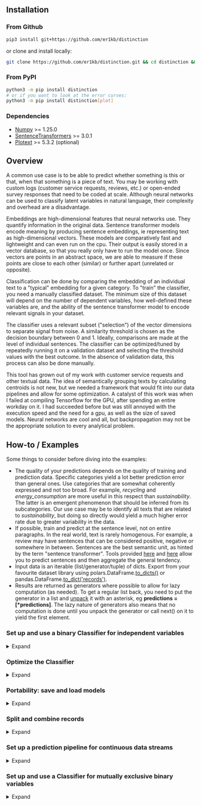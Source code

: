 ## Installation

### From Github
```bash
pip3 install git+https://github.com/er1kb/distinction
```
or clone and install locally:
```bash
git clone https://github.com/er1kb/distinction.git && cd distinction && pip3 install .
```

### From PyPI
```bash
python3 -m pip install distinction
# or if you want to look at the error curves:
python3 -m pip install distinction[plot]
```

### Dependencies
* [Numpy](https://numpy.org/) >= 1.25.0
* [SentenceTransformers](https://sbert.net/) >= 3.0.1
* [Plotext](https://github.com/piccolomo/plotext) >= 5.3.2 (optional)


## Overview
A common use case is to be able to predict whether something is this or that, when that something is a piece of text. You may be working with custom logs (customer service requests, reviews, etc.) or open-ended survey responses that need to be coded at scale. Although neural networks can be used to classify latent variables in natural language, their complexity and overhead are a disadvantage. 

Embeddings are high-dimensional features that neural networks use. They quantify information in the original data. Sentence transformer models encode meaning by producing sentence embeddings, ie representing text as high-dimensional vectors. These models are comparatively fast and lightweight and can even run on the cpu. Their output is easily stored in a vector database, so that you really only have to run the model once. Since vectors are points in an abstract space, we are able to measure if these points are close to each other (similar) or further apart (unrelated or opposite). 

Classification can be done by comparing the embedding of an individual text to a "typical" embedding for a given category. To "train" the classifier, you need a manually classified dataset. The minimum size of this dataset will depend on the number of dependent variables, how well-defined these variables are, and the ability of the sentence transformer model to encode relevant signals in your dataset. 

The classifier uses a relevant subset ("selection") of the vector dimensions to separate signal from noise. A similarity threshold is chosen as the decision boundary between 0 and 1. Ideally, comparisons are made at the level of individual sentences. The classifier can be optimized/tuned by repeatedly running it on a validation dataset and selecting the threshold values with the best outcome. In the absence of validation data, this process can also be done manually.

This tool has grown out of my work with customer service requests and other textual data. The idea of semantically grouping texts by calculating centroids is not new, but we needed a framework that would fit into our data pipelines and allow for some optimization. A catalyst of this work was when I failed at compiling Tensorflow for the GPU, after spending an entire workday on it. I had succeeded before but was still annoyed with the execution speed and the need for a gpu, as well as the size of saved models. Neural networks are cool and all, but backpropagation may not be the appropriate solution to every analytical problem. 


## How-to / Examples

Some things to consider before diving into the examples: 
* The quality of your predictions depends on the quality of training and prediction data. Specific categories yield a lot better prediction error than general ones. Use categories that are somewhat coherently expressed and not too broad. For example, _recycling_ and _energy\_consumption_ are more useful in this respect than _sustainability_. The latter is an emergent phenomenon that should be inferred from its subcategories. Our use case may be to identify all texts that are related to _sustainability_, but doing so directly would yield a much higher error rate due to greater variability in the data. 
* If possible, train and predict at the sentence level, not on entire paragraphs. In the real world, text is rarely homogenous. For example, a review may have sentences that can be considered positive, negative or somewhere in between. Sentences are the best semantic unit, as hinted by the term "sentence transformer". Tools provided [here](#split-and-combine-records) and [here](#set-up-a-prediction-pipeline) allow you to predict sentences and then aggregate the general tendency. 
* Input data is an iterable (list/generator/tuple) of dicts. Export from your favourite dataset library using polars.DataFrame.[to\_dicts()](https://docs.pola.rs/api/python/stable/reference/dataframe/api/polars.DataFrame.to_dicts.html) or pandas.DataFrame.[to\_dict('records')](https://pandas.pydata.org/docs/reference/api/pandas.DataFrame.to_dict.html).
* Results are returned as generators where possible to allow for lazy computation (as needed). To get a regular list back, you need to put the generator in a list and [unpack](https://www.geeksforgeeks.org/convert-generator-object-to-list-in-python/) it with an asterisk, eg __predictions = [\*predictions]__. The lazy nature of generators also means that no computation is done until you unpack the generator or call next() on it to yield the first element. 


### Set up and use a binary Classifier for independent variables

<details>
<summary>Expand</summary>

This is our training data, a small sample of 21 manually coded short sentences. Notice the "suggestion" variable is formatted as strings, eg with quotation marks, so we need to do some data cleaning to get the counts. This is really the only time we should have to use the helper function _ones_to_int()_ directly. As the need for int conversion is a common scenario, especially in a dynamically typed language, the conversion will always be done automatically when you add data to the classifier. 

```python
from distinction import Classifier, count_used_keys, ones_to_int

data = [
    { "id": 0,  "message": "Greatest burgers I ever tasted", "positive": 1, "suggestion": "0", "taste": 1, "service": 0 },
    { "id": 1,  "message": "Your fries could be a bit more salty", "positive": 0, "suggestion": "1", "taste": 1 },
    { "id": 2,  "message": "Good service at the drive-in, those people should be given a raise", "positive": 1, "suggestion": 0, "taste": 0, "service": 1 },
    { "id": 3,  "message": "This is spam", "spam": 1 },
    { "id": 4,  "message": "I've never tasted such awful fries", "positive": 0, "suggestion": "0", "taste": 1, "service": 0 },
    { "id": 5,  "message": "Thanks for helping me to get around with my wheelchair!", "positive": 1, "suggestion": "0", "taste": 0, "service": 1 },
    { "id": 6,  "message": "Maybe upgrade your burger buns, the current ones are dry and boring", "positive": 0, "suggestion": "1", "taste": 1, "service": 0 },
    { "id": 7,  "message": "Is this how you handle your customers?", "positive": 0, "suggestion": "0", "taste": 0, "service": 1 },
    { "id": 8,  "message": "The salad tasted a bit different, I think you should put some oil on it.", "positive": 0, "suggestion": "1", "taste": 1, "service": 0 },
    { "id": 9,  "message": "This is the best place in town, and the staff are customer-oriented", "positive": 1, "suggestion": "0", "taste": 0, "service": 1 },
    { "id": 10, "message": "Too much pepper, please tell your chef to be more conservative with the seasoning", "positive": 0, "suggestion": "1", "taste": 1, "service": 0 },
    { "id": 11, "message": "I appreciate your help", "positive": 1, "suggestion": "0", "taste": 0, "service": 1 },
    { "id": 12, "message": "I think you should install security cameras on the parking lot", "positive": 0, "suggestion": "1", "taste": 0, "service": 0 },
    { "id": 13, "message": "I don't like their french fries, but the burgers are ok and the staff are usually helpful", "positive": 0, "suggestion": "0", "taste": 1, "service": 1 },
    { "id": 14, "message": "There should be more suitable options for vegans who are also keto and paleo crossfitters!", "positive": 0, "suggestion": "1", "taste": 0, "service": 1 },
    { "id": 15, "message": "Big Burger is trying to POISON us all with vegetable oils", "positive": 0, "suggestion": "0", "taste": 0, "service": 1 },
    { "id": 16, "message": "I complained about my burger and got a new one with just the right amount of seasoning - great customer service!", "positive": 1, "suggestion": "0", "taste": 1, "service": 1 },
    { "id": 17, "message": "Poor excuse for an establishment, why don't you just shut down?", "positive": 0, "suggestion": "1", "taste": 0, "service": 1 },
    { "id": 18, "message": "Great food, great location", "positive": 1, "suggestion": "0", "taste": 1, "service": 0 },
    { "id": 19, "message": "More spam", "positive": 0, "suggestion": "0", "taste": 0, "service": 0, "spam": 1 },
    { "id": 20, "message": "Great service, but not so great food", "positive": 1, "suggestion": "1", "taste": 1, "service": 1 }
]

binary_variables = 'positive suggestion taste service spam'.split()
data = [*ones_to_int(data, keys = binary_variables)] # Convert strings to int - this is done automatically by the classifier later on
print(count_used_keys(data, ignore = 'id message'))
```

Counts of targets in the training data:
```python
{'positive': 8, 'suggestion': 8, 'spam': 2, 'taste': 10, 'service': 11}
```

#### Classifier from training\_data - raw text 

<details>
<summary>Initiate and train the classifier</summary>

First step is to define the classifier. Using a dict for keyword arguments means the arguments are reusable. We tell the classifier which columns are binary variables (targets). A confounder is a special kind of target, as it cannot be anything else. In this example, we don't want spam messages to taint our customer service statistics. 
The train() method below calls the sentence transformer to encode the texts, then calculates the centroids of each target and finally ranks the features (embedding dimensions) by relevance. 
```python

kwargs = {
    'targets': 'positive suggestion taste service'.split(),
    'confounders': ['spam'],
    'id_columns': ['id'],
    'text_column': 'message',
    'default_selection': 0.05,
    'model': 'sentence-transformers/all-MiniLM-L6-v2'
}

C = Classifier(**kwargs)
C.train(data)

```

</details>



<details>
<summary>Predict</summary>


Let's try to classify a couple of new texts. This is just using default parameters: looking at 5% (=39) of the 768 embedding dimensions and classifying something as 1 if the similarity with its centroid is at least 0.5. The sample size of this example is too small to reliably [optimize](#optimize-the-classifier) the classifier.
```python
predictions = [*C.predict([{"message": "I really like the taste of these burgers."},
                          {"message": "The staff was really helpful"},
                          {"message": "This is definitely spam"}
                         ])]

```

These results are ok given the small sample size and lack of optimization, although the first one should have been classified as positive. Notice the third sample is spam and has all other targets set to 0, since _spam_ was declared to be a confounding variable. 
```python
[{'message': 'I really like the taste of these burgers.', 'positive': 0, 'service': 0, 'suggestion': 0, 'taste': 1, 'spam': 0}, {'message': 'The staff was really helpful', 'positive': 1, 'service': 1, 'suggestion': 0, 'taste': 0, 'spam': 0}, {'message': 'This is definitely spam', 'positive': 0, 'service': 0, 'suggestion': 0, 'taste': 0, 'spam': 1}]

```


For this example, we can also run predict on the original data. Using training data to validate a model is considered bad practice because of the obvious risk of overfitting, but the results below still tell us that the classifier has picked up some relevant signals. 

```python
predictions = [*C.predict(data)]
print(f"{'PREDICTIONS':<40}TEXT")
for p in predictions:
    print(f"{', '.join([k for k,v in p.items() if k in (kwargs['targets'] + kwargs['confounders']) and v == 1]):40}{p['message']}")
```


```
PREDICTIONS                             TEXT
positive, taste                         Greatest burgers I ever tasted
suggestion, taste                       Your fries could be a bit more salty
positive, service                       Good service at the drive-in, those people should be given a raise
spam                                    This is spam
taste                                   I've never tasted such awful fries
positive, service                       Thanks for helping me to get around with my wheelchair!
suggestion, taste                       Maybe upgrade your burger buns, the current ones are dry and boring
positive, service                       Is this how you handle your customers?
suggestion, taste                       The salad tasted a bit different, I think you should put some oil on it.
positive, service                       This is the best place in town, and the staff are customer-oriented
suggestion, taste                       Too much pepper, please tell your chef to be more conservative with the seasoning
positive, service                       I appreciate your help
suggestion                              I think you should install security cameras on the parking lot
service, taste                          I don't like their french fries, but the burgers are ok and the staff are usually helpful
service, suggestion, taste              There should be more suitable options for vegans who are also keto and paleo crossfitters!
service, taste                          Big Burger is trying to POISON us all with vegetable oils
positive, service, taste                I complained about my burger and got a new one with just the right amount of seasoning - great customer service!
service                                 Poor excuse for an establishment, why don't you just shut down?
positive, taste                         Great food, great location
spam                                    More spam
positive, service, suggestion, taste    Great service, but not so great food
```

</details>



<details>
<summary>Validate</summary>
<br>

If there is validation data with the right answers, you can assess model performance using _predict(..., validation = True)_. For this example, we're going to cheat by re-using the training data listed above. The _Classifier.error()_ method will print the error by target variable. Validation also produces a list of prediction errors per row stored at _Classifier.error\_rate\_by\_row_. In the code below, note the [generator unpacking](https://www.geeksforgeeks.org/convert-generator-object-to-list-in-python/) of the prediction results to force the computation and produce the error rate. 
```python
_ = [*C.predict(data, validation = True)]
C.error()
```

As expected, we get an artificially low error rate since the model is overfitted to our training data. Rows 14 and 15 were predicted as taste. You could argue these messages are food related (keto/paleo and vegetable oils respectively), even though they were not manually coded as such. 

```bash
TARGETS             OVERALL             FALSE POSITIVE      FALSE NEGATIVE      THRESHOLD
----------------------------------------------------------------------------------------------------
positive            0.05                0.05                0.0                 0.5
service             0.0                 0.0                 0.0                 0.5
suggestion          0.05                0.0                 0.05                0.5
taste               0.1                 0.1                 0.0                 0.5

CONFOUNDERS         OVERALL             FALSE POSITIVE      FALSE NEGATIVE      THRESHOLD
----------------------------------------------------------------------------------------------------
spam                0.0                 0.0                 0.0                 0.5
```

</details>




#### Classifier from training\_data - pre-encoded

<details>
<summary>Expand</summary>
<br>

Although sentence transformers are fast compared to other neural networks, the encoding of text is the most time consuming part of the Classifier model and especially for large datasets. For the training stage, you can get around this by using a smaller sample. Another obvious way to save time and computation is if you have pre-existing embeddings in a vector database, such as [Elasticsearch](https://www.elastic.co/). You can then skip the encoding altogether by calling _train()_ and/or _predict()_ with the argument _pre\_encoded = True_. Ideally, you should never have to encode text more than once in a data pipeline. 

In the following example, we encode the training data outside of the Classifier, but then we go back to using raw text from the prediction data. This code uses an optional [pytorch](https://github.com/pytorch/pytorch) check to run the sentence transformer on the GPU. 

```python
from distinction import Classifier
from sentence_transformers import SentenceTransformer
import torch

device = torch.device('cuda' if torch.cuda.is_available() else 'cpu')
print('Using device:', device)

model = SentenceTransformer(model_name_or_path = 'sentence-transformers/all-MiniLM-L6-v2',
                            device = device,
                            tokenizer_kwargs = {'clean_up_tokenization_spaces': True}) # this setting gets rid of a warning in Transformers 4.45.1

training_data = [dict(text='I am the great Cornholio', beavis=1), 
                 dict(text='I have seen the top of the mountain, and it is good', beavis=0)]

vectors = model.encode([r['text'] or '' for r in training_data], show_progress_bar = False)

for i,_ in enumerate(training_data):
    training_data[i]['vector'] = vectors[i] # Merge sentence embeddings into the original data


C = Classifier(text_column = 'vector', ignore = ['text'], show_progress_bar = False) # Set to read encoded "text" from the "vector" column
C.train(training_data, pre_encoded = True)

# Let's assume the prediction data is supplied as raw text
C.text_column = 'text' # Set to read proper text from the "text" column
results = C.predict([dict(text = 'I am Cornholio!')], pre_encoded = False)
print(next(results))
```

Output:
```bash
❯ python3 pre_encoded.py
Using device: cuda
Done encoding prediction data

{'text': 'I am Cornholio!', 'beavis': 1}
```


</details>

</details>



### Optimize the Classifier

<details>
<summary>Expand</summary>

This section can be run with the data and settings from the restaurant reviews example [above](#set-up-and-use-a-binary-classifier-for-independent-variables). Again, we will have to re-use the training data for the purpose of demonstration. The very small sample size means less chance of convergence, meaning the results are somewhat sketchy if not useless. 

Currently, the optimal similarity cutoff is determined to be the sweetspot between type 1 and type 2 errors. Minimizing the overall error works well for most targets, but for rare ones the model will just assign 0 to everything to achieve the best accuracy. The concept of [_imbalanced datasets_](https://discuss.pytorch.org/t/model-predictions-are-all-tensors-full-of-zeros/155381/11) is a known problem even for neural networks. Minimizing the difference between false positive and false negative rates does not yield the absolute minimum error, but it does seem to avoid having the model apply the null hypothesis to everything. It's on my todo list to improve on this, by putting some constraint on the optimization. In the meantime, you can use the plotting function to see whether there is room for improvement or not. 


<details>
<summary>Tune similarity</summary>
<br>

To find the optimal similarity, just run the __Classifier.tune()__ method with default settings. The simulation will abort for each target when finding the optimal value, if not using plots (explained below), hence you might see the computation speed up towards the end. 
```python
C = Classifier(**kwargs)
C.train(data)
C.tune(data) # Tuning similarity within the default range of 0.01 - 1 in 0.01 increments, until optimal values are found

```
</details>

<details>
<summary>Tune selection</summary>
<br>

Add the argument __param\_name = 'selection'__ to the __Classifier.tune()__ method. To speed up the process, reduce the range with __param\_range = (start, stop, step)__. In this example, experience tells me the optimal value is somewhere in the range of 0.01 - 0.2 and so we don't have to spend time looking beyond that. You estimate one parameter at a time, hence the two separate calls to __tune()__. Only the first call needs to provide data to the Classifier. 
```python
C = Classifier(**kwargs)
C.train(data)
C.tune(data) # Tuning similarity within the default range of 0.01 - 1 in 0.01 increments
C.tune(param_name = 'selection', param_range = (0.01, 0.2, 0.01)) # Tuning selection within a reduced range, re-uses data from the previous call
```
</details>

<details>
<summary>Tune with plots</summary>
<br>
To plot the error curve, set __plot = True__. This requires external library [Plotext](https://github.com/piccolomo/plotext). Plots will be written to individual .html files in the _plots_ subfolder under your working directory. When plotting, the simulation will not end prematurely as it has to run through the entire range. You can still work in a reduced range with __param\_range__. 

```python
C.tune(data, plot = True) # Tuning similarity in the range of 0.01 - 1 in 0.01 increments and plotting the error curves
```
</details>


<details>
<summary>Use optimized criteria from tune()</summary>
<br>

Since __Classifier.tune()__ is a class method, the resulting "__criteria__" is saved to the class object. It's easy enough to export if you need to. 
```python
C = Classifier(**kwargs)
C.train(data)
C.tune(data) # Tuning similarity within the default range of 0.01 - 1 in 0.01 increments
C.tune(param_name = 'selection', param_range = (0.01, 0.2, 0.01)) # Tuning selection within a reduced range, re-uses data from the previous call
print(C.criteria)
```
This is the output. Again, only for the purpose of demonstration as it does not converge given the small sample size. 
```python
{'positive': {'similarity': 0.14, 'selection': 0.01}, 'service': {'similarity': 0.01, 'selection': 0.01}, 'suggestion': {'similarity': 0.37, 'selection': 0.04}, 'taste': {'similarity': 0.8, 'selection': 0.01}, 'spam': {'similarity': 1.0, 'selection': 0.01}}
```

</details>

<details>
<summary>Manually setting the thresholds</summary>
<br>

The concept of tuning the model relies on a validation dataset to compare the predictions with. If there is no validation data, you can optionally re-use the training data with the risk of overfitting. As a last resort however, you can also _predict_ the raw similarities, then sort the results descending with your favourite [spreadsheet software](https://github.com/saulpw/visidata), read the texts and manually identify the decision boundary. As you scroll through the results, there will be a dropoff point where texts are no longer relevant to the category of interest. You will need to consider both type 1 and type 2 errors (false positive and false negative respectively). Whether you want to minimize one of these or both will depend on your particular use case: "There are no solutions, only trade-offs". 

Exporting similarities:
```python
C = Classifier(**kwargs)
[*C.train(training_data)]
similarities = [*C.predict(prediction_data, discrete = False)] # Save similarities to variable
C.write_csv('my_similarities.csv', discrete = False) # Write similarities to disk
```

Using custom thresholds:
```python
custom_thresholds = { 'target1': { 'similarity': 0.64, 'selection': 0.1 }, 
                      'target2': { 'similarity': 0.7 }, # target2 uses the default selection
                      'target3': { 'selection': 0.2 } } # target3 uses the default cutoff (similarity)
kwargs = { 'targets': 'target1 target2 target3'.split(),
           'criteria': custom_thresholds }

C = Classifier(**kwargs)
print(C)
```

Output:
```bash
❯ python3 testrun4.py
Classifier(model='sentence-transformers/all-MiniLM-L6-v2', text_column='text', targets=['target1', 'target2', 'target3'], id_columns=[], confounders=[], ignore=[], default_selection=0.01, default_cutoff=0.5, criteria={'target1': {'similarity': 0.64, 'selection': 0.1}, 'target2': {'similarity': 0.7}, 'target3': {'selection': 0.2}}, mutually_exclusive=False, n_decimals=2, n_dims=384, trust_remote_code=False, show_progress_bar=True)
```


</details>

</details>


### Portability: save and load models

<details>
<summary>Expand</summary>

Saved models are typically a few kilobytes on disk. 

Saving:

```python
C = Classifier(**kwargs)
C.train(data)
C.to_npz('my_saved_model_file')
```

Loading:
```python
C = Classifier(**kwargs) # Initiate a new classifier
C.from_npz('my_saved_model_file') # Skip the training step by loading the previously trained parameters from disk
predictions = [*C.predict(some_new_data)]
```
</details>



### Split and combine records

<details>
<summary>Expand</summary>

```python
from distinction import Classifier, split_records, combine_records

example_text = [{'text': 'This is the first sentence. Is this the second? Sentence number 3', 'binary_variable': 1},
                {'text': 'This text is a single sentence.', 'binary_variable': 0}] 
```
Note: in this example we are hard-coding a binary variable, where you would use the classifier for one or more targets. 

<details open>
<summary>Default settings</summary>
<br>

#### Split
By default, texts are split into sentences and then split into chunks when the sentence exceeds 384 tokens (the maximum for current sentence transformer models). The chunks are numbered by chunk\_id, with the last one being -1. These default settings should be used for semantic classifier pipelines, although a couple of other parameters are available to tamper with. 

```python
sentences = [*split_records(example_text)]
for sentence in sentences:
    print(sentence)
```

```bash
{'text': 'This is the first sentence. ', 'binary_variable': 1, 'doc_id': 0, 'sentence_id': 0}
{'text': 'Is this the second? ', 'binary_variable': 1, 'doc_id': 0, 'sentence_id': 1}
{'text': 'Sentence number 3', 'binary_variable': 1, 'doc_id': 0, 'sentence_id': 2}
{'text': 'This text is a single sentence.', 'binary_variable': 0, 'doc_id': 1, 'sentence_id': 0}
```

#### Combine

```python
results = [*combine_records(sentences, binary_targets = ['binary_variable'])]
for result in results:
    print(result)
```

Back to the original shape, with a document\_id added. 
```bash
{'doc_id': 0, 'text': 'This is the first sentence. Is this the second? Sentence number 3', 'binary_variable': 1}
{'doc_id': 1, 'text': 'This text is a single sentence.', 'binary_variable': 0}```


</details>


<details>
<summary>Max sequence length</summary>
<br>

#### Split
If needed, you can set a different max number of tokens. Since whitespace and punctuation count as tokens, set max\_sequence\_length to double the number of words you want. This can also be used to produce n-grams. 
```python
sentences = [*split_records(example_text, max_sequence_length = 8)]
for sentence in sentences:
    print(sentence)
```

```bash
{'text': 'This is the first', 'binary_variable': 1, 'doc_id': 0, 'sentence_id': 0, 'chunk_id': 0}
{'text': ' sentence. ', 'binary_variable': 1, 'doc_id': 0, 'sentence_id': 0, 'chunk_id': -1}
{'text': 'Is this the second', 'binary_variable': 1, 'doc_id': 0, 'sentence_id': 1, 'chunk_id': 0}
{'text': '? ', 'binary_variable': 1, 'doc_id': 0, 'sentence_id': 1, 'chunk_id': -1}
{'text': 'Sentence number 3', 'binary_variable': 1, 'doc_id': 0, 'sentence_id': 2}
{'text': 'This text is a', 'binary_variable': 0, 'doc_id': 1, 'sentence_id': 0, 'chunk_id': 0}
{'text': ' single sentence.', 'binary_variable': 0, 'doc_id': 1, 'sentence_id': 0, 'chunk_id': -1}
```

#### Combine

There are no special considerations for combining records with respect to max\_sequence\_length. The code below uses default settings, as in the previous section. 
```python
results = [*combine_records(sentences, binary_targets = ['binary_variable'])]
for result in results:
    print(result)
```

```bash
{'doc_id': 0, 'text': 'This is the first sentence. Is this the second? Sentence number 3', 'binary_variable': 1}
{'doc_id': 1, 'text': 'This text is a single sentence.', 'binary_variable': 0}
```

</details>

<details>
<summary>Overlap</summary>
<br>

#### Split
An alternative strategy, possibly inferior to splitting by punctuation, is to split text with overlap. The example code below splits the text into chunks of no more than 10 tokens (5 words), with an overlap of 3 tokens (typically 2 words and one whitespace/punctuation). If using the overlap parameter, you must remember to use it when [combining the texts](#combine-records) back together again. 
```python
sentences = [*split_records(example_text, per_sentence = False, max_sequence_length = 8, overlap = 3)]
for sentence in sentences:
    print(sentence)
```
```bash
{'text': 'This is the first', 'binary_variable': 1, 'doc_id': 0, 'sentence_id': 0}
{'text': 'the first sentence. Is ', 'binary_variable': 1, 'doc_id': 0, 'sentence_id': 1}
{'text': '. Is this the second', 'binary_variable': 1, 'doc_id': 0, 'sentence_id': 2}
{'text': 'the second? Sentence number ', 'binary_variable': 1, 'doc_id': 0, 'sentence_id': 3}
{'text': ' number 3', 'binary_variable': 1, 'doc_id': 0, 'sentence_id': 4}
{'text': 'This text is a', 'binary_variable': 0, 'doc_id': 1, 'sentence_id': 0}
{'text': 'is a single sentence.', 'binary_variable': 0, 'doc_id': 1, 'sentence_id': 1}
{'text': ' sentence.', 'binary_variable': 0, 'doc_id': 1, 'sentence_id': 2}
```

#### Combine

Note the _overlap_ argument below. 
```python
results = [*combine_records(example_text, overlap = 3, binary_targets = ['binary_variable'])]
for result in results:
    print(result)
```

```bash
{'doc_id': 0, 'text': 'This is the first sentence. Is this the second? Sentence number 3', 'binary_variable': 1}
{'doc_id': 1, 'text': 'This text is a single sentence.', 'binary_variable': 0}
```

</details>
</details>



### Set up a prediction pipeline for continuous data streams

<details>
<summary>Expand</summary>

When your model is finalized, you can turn it into a simpler prediction function using the _Classifier.to_pipeline()_ method. Provide it with the same keyword arguments as you used to initiate the Classifier. This code continues the restaurant reviews example above. 
```python
kwargs = {
    'targets': 'positive suggestion taste service'.split(),
    'confounders': ['spam'],
    'id_columns': ['id'],
    'text_column': 'message',
    'default_selection': 0.05,
    'model': 'sentence-transformers/all-MiniLM-L6-v2',
    'show_progress_bar': False
}

C = Classifier(**kwargs)
C.train(data)
pipeline = C.to_pipeline(**kwargs) # Use the same settings as for the original classifier

new_data = [{"message": "I really like the taste of these burgers."},
            {"message": "The staff was really helpful"},
            {"message": "This is definitely spam"}]

results = pipeline(new_data)
print(next(results)) # Print the first prediction
```

```bash
❯ python3 to_pipeline.py
Done encoding training data

Done encoding prediction data

{'doc_id': 0, 'message': 'I really like the taste of these burgers.', 'positive': 0, 'service': 0, 'suggestion': 0, 'taste': 1, 'spam': 0}
```

</details>


### Set up and use a Classifier for mutually exclusive binary variables

<details>
<summary>Expand</summary>

The following two examples use external datasets from [Kaggle](https://www.kaggle.com/datasets/). The Classifier is used in the same way as in the previous sections, except that we add the argument __mutually\_exclusive = True__. This means only one of the targets can be true (1) and all others are false (0). 

There are no similarity thresholds for this kind of model, as the category with the max similarity is chosen (irrespective of whether these categories are equally well defined). As of this writing, there is also no tuning of "selection", ie how large percentage of the features to use. You will have to experiment. A reasonable assumption is that you will need a larger selection the more targets there are to choose from and the more general these decisions are. For the two analyses below, I settled on 0.5 and 0.65 respectively after some trial-and-error, which is substantially higher than what seems to work best for independent variables (as above). For some analyses, you might even set _default\_selection = 1_ meaning all the features are used, if that turns out to yield the lowest error. 

#### Reviews data

This example uses a subset of the [Reviews](https://www.kaggle.com/datasets/ahmedabdulhamid/reviews-dataset) dataset. Although the accuracy is not that good on individual sentences, after aggregating the result we get a typical accuracy of just below 90 %. This is despite the fact that the model is not trained on individual sentences.  

<details>
<summary>Code</summary>

```python
import sys
import csv
import random

from distinction import Classifier, split_records, combine_records

labels = dict([(0, 'negative'), (1, 'positive')])
reviews_data = list()

with open('TrainingDataNegative.txt', 'r') as f:
    next(f) # skip header row
    for row in f:
        record = { 'text': row.strip(),
                   'negative': 1 }
        reviews_data.append(record)

with open('TrainingDataPositive.txt', 'r') as f:
    next(f) # skip header row
    for row in f:
        record = { 'text': row.strip(),
                   'positive': 1 }
        reviews_data.append(record)

random.shuffle(reviews_data)

training_data = reviews_data[:1000] # Training on the first 1000 rows, multiple sentences
prediction_data = reviews_data[1000:1500] # Predicting/validating on the next 500 rows
split_prediction_data = [*split_records(prediction_data, text_column = 'text')] # Split by sentence

kwargs = {
            'model': 'sentence-transformers/all-MiniLM-L6-v2',
            'text_column': 'text',
            'mutually_exclusive': True,
            'default_selection': 0.5
         }

C = Classifier(**kwargs)
C.train(training_data)

split_predictions = [*C.predict(split_prediction_data, validation = True)]

# n = 5 
# print('\n\n'.join([str(r) for r in split_predictions[:n * 2]]))
# print()
# print('_' * 100)
# print()

predictions = [*combine_records(split_predictions, 
                                text_column = 'text', 
                                original_data = prediction_data,
                                aggregation = 'mutually_exclusive')]

C.error()

for label in "negative positive".split():
    for i,_ in enumerate(predictions):
        if label in predictions[i]: 
            predictions[i]['actual'] = label
            predictions[i].pop(label)

# print(f'First {n} predictions (entire text):')
# print('\n\n'.join(str(record) for record in predictions[:n]))

print()
print('Overall accuracy:')
correct = [p['actual'] == p['predicted'] for p in predictions ]
print(round(sum(correct) / len(predictions), 2))

sys.exit(0)

```

</details>

<details>
<summary>Output</summary>
<br>

The confusion matrix below shows you the rate of misclassification (outside of the diagonal) on individual sentences. Then the overall accuracy is calculated on the original texts after putting them back together. The overall performance is obviously better than the per-sentence prediction, which highlights the value of seeing the bigger picture. 

```bash
❯ time python3 reviews_classification.py
Batches: 100%|██████████████████████████████████████████████████████████| 32/32 [00:01<00:00, 24.50it/s]
Done encoding training data

Batches: 100%|███████████████████████████████████████████████████████| 136/136 [00:00<00:00, 187.75it/s]
Done encoding prediction data


TARGETS             OVERALL             FALSE POSITIVE      FALSE NEGATIVE
----------------------------------------------------------------------------------------------------
negative            0.28                0.2                 0.08
positive            0.27                0.09                0.18


CONFUSION MATRIX
rows: validation/actual, columns: predicted, values sum to 1 (=100%)
Actual/Predicted % (row and column sum resp.) are calculated before rounding
--------------------------------------------------
          negat...  posit...       Actual %
negat...  0.24      0.09           0.33
posit...  0.2       0.49           0.67

Pred. %   0.44      0.58           1


Overall accuracy:
0.88

real	0m7,069s
user	0m8,649s
sys	    0m3,801s
```

</details>


#### News data

This next example uses a subset of the [AG's News Corpus](https://www.kaggle.com/datasets/amananandrai/ag-news-classification-dataset) dataset. The typical accuracy is about 84 %. 
Each news article can belong to only one category. There is however some semantic overlap, such as sports metaphors being used for other kinds of news. Consider this title of a _world_ news article: "Rights group slams Iraqi trials". It was predicted to be a _sports_ article with a high degree of certainty. Slamming people is generally associated with contact sports like American football or hockey. The sentence transformer model lacks important contextual understanding of who the actors are in this sentence. 

<details>
<summary>Input</summary>
<br>

```python
import sys
import csv
import random

from distinction import Classifier, split_records, combine_records

labels = dict([(1, 'world'), (2, 'sports'), (3, 'business'), (4, 'science')])
ag_data = list()

with open('train.csv', 'r') as f:
    csvreader = csv.reader(f)
    _ = next(csvreader) # skip header row
    for row in csvreader:
        label = labels.get(int(row[0]))
        record = { 'text': row[2],
                   label: 1 }
        ag_data.append(record)

random.shuffle(ag_data)

training_data = ag_data[:1000] # Training on the first 1000 rows

prediction_data = ag_data[1000:1500] # Predicting/validating on the next 500 rows

split_prediction_data = [*split_records(prediction_data, text_column = 'text')]
print('Number of split sentences #1: ', len(split_prediction_data))
print()
split_prediction_data = [record for record in split_prediction_data if len(record.get('text')) > 10]
print('Number of split sentences #2: ', len(split_prediction_data)) # After filtering texts with > 10 characters
print()

kwargs = {
            'model': 'sentence-transformers/all-MiniLM-L6-v2',
            'text_column': 'text',
            'mutually_exclusive': True,
            'default_selection': 0.65
         }

C = Classifier(**kwargs)
C.train(training_data)

split_predictions = [*C.predict(split_prediction_data, validation = True)]

n = 5 
print('\n\n'.join([str(r) for r in split_predictions[:n * 2]]))
print()
print('_' * 100)
print()

predictions = [*combine_records(split_predictions, 
                                text_column = 'text', 
                                original_data = prediction_data,
                                aggregation = 'mutually_exclusive')]

for topic in "world sports business science".split():
    for i,_ in enumerate(predictions):
        if topic in predictions[i]: 
            predictions[i]['actual'] = topic
            predictions[i].pop(topic)

print(f'First {n} predictions (entire text):')
print('\n\n'.join(str(record) for record in predictions[:n]))

print()
print('Overall accuracy:')
correct = [p['actual'] == p['predicted'] for p in predictions ]
print(sum(correct) / len(predictions))

sys.exit(0)
```
</details>

<details>
<summary>Output</summary>
<br>

A small number of predictions are shown, first at the sentence level and then concatenated back to their original form. 

In the very first sample, Wayne Rooney's arrival at Manchester United was originally and somewhat surprisingly in the _world_ category, although predicted as _sports_ with a score of 0.33. 
The second example with doc\_id = 1 is about arthritis and consists of two sentences. The first sentence is predicted as _science_ with a score of 0.13, which is not a high level of certainty. The second sentence is labelled _business_ with a slightly better score of 0.35. The winner in this case is _business_, which also turns out to be the original label.  


```bash
❯ time python3 ag_split_description.py
Number of split sentences #1:  946

Number of split sentences #2:  857

Batches: 100%|██████████████████████████████████████████████████████████| 32/32 [00:00<00:00, 37.67it/s]
Done encoding training data

Batches: 100%|█████████████████████████████████████████████████████████| 27/27 [00:00<00:00, 147.39it/s]
Done encoding prediction data

{'doc_id': 0, 'sentence_id': 0, 'text': "Wayne Rooney arrives at Man Utd's training ground for a medical ahead of a 25m move from Everton.", 'world': 1, 'predicted': 'sports', 'score': 0.33}

{'business': 1, 'doc_id': 1, 'sentence_id': 0, 'text': 'There are many other treatment options for people with arthritis, and physicians are considering them patient by patient. ', 'predicted': 'science', 'score': 0.13}

{'business': 1, 'doc_id': 1, 'sentence_id': 1, 'text': 'Washington -- Physicians are pulling out their risk-versus-benefit calculators once ', 'predicted': 'business', 'score': 0.35}

{'doc_id': 2, 'science': 1, 'sentence_id': 1, 'text': 'com - A new research station at the bottom of the world may give future Antarctica researchers some special treats, like the ability to live above ground and look out a window.', 'predicted': 'science', 'score': 0.33}

{'doc_id': 3, 'sentence_id': 0, 'text': 'Namibian President Sam Nujoma #39;s chosen successor, Hifikepunye Pohamba, has won a landslide victory with 75 of the vote in the country #39;s third elections since independence, according to official results.', 'world': 1, 'predicted': 'world', 'score': 0.37}

{'business': 1, 'doc_id': 4, 'sentence_id': 0, 'text': 'The planned acquisition of Sears, Roebuck and Co. ', 'predicted': 'business', 'score': 0.48}

{'business': 1, 'doc_id': 4, 'sentence_id': 1, 'text': 'by Kmart Holding Corp. ', 'predicted': 'business', 'score': 0.51}

{'business': 1, 'doc_id': 4, 'sentence_id': 2, 'text': 'highlights a changing retail environment that could soon eliminate the department store as we know it, analysts and consultants said on Friday.', 'predicted': 'business', 'score': 0.38}

{'doc_id': 5, 'science': 1, 'sentence_id': 0, 'text': 'AP - The California Academy of Sciences in Golden Gate Park held a one-of-a-kind yard sale Sunday, offering rock-bottom prices on everything from antique wooden incubators to six-foot-tall prehistoric bird replicas.', 'predicted': 'science', 'score': 0.24}

{'doc_id': 6, 'sentence_id': 0, 'text': 'Federal Labor leader Mark Latham says the Prime Minister needs to face up to the reality that there were no stockpiles of weapons of mass destruction in Iraq.', 'world': 1, 'predicted': 'world', 'score': 0.4}

____________________________________________________________________________________________________

First 5 predictions (entire text):
{'doc_id': 0, 'text': "Wayne Rooney arrives at Man Utd's training ground for a medical ahead of a 25m move from Everton.", 'predicted': 'sports', 'score': [0.33], 'actual': 'world'}

{'doc_id': 1, 'text': 'There are many other treatment options for people with arthritis, and physicians are considering them patient by patient. Washington -- Physicians are pulling out their risk-versus-benefit calculators once ', 'predicted': 'business', 'score': [0.13, 0.35], 'actual': 'business'}

{'doc_id': 2, 'text': 'com - A new research station at the bottom of the world may give future Antarctica researchers some special treats, like the ability to live above ground and look out a window.', 'predicted': 'science', 'score': [0.33], 'actual': 'science'}

{'doc_id': 3, 'text': 'Namibian President Sam Nujoma #39;s chosen successor, Hifikepunye Pohamba, has won a landslide victory with 75 of the vote in the country #39;s third elections since independence, according to official results.', 'predicted': 'world', 'score': [0.37], 'actual': 'world'}

{'doc_id': 4, 'text': 'The planned acquisition of Sears, Roebuck and Co. by Kmart Holding Corp. highlights a changing retail environment that could soon eliminate the department store as we know it, analysts and consultants said on Friday.', 'predicted': 'business', 'score': [0.48, 0.51, 0.38], 'actual': 'business'}

Overall accuracy:
0.836

real	0m6,752s
user	0m6,727s
sys	    0m3,597s

```


</details>

</details>
